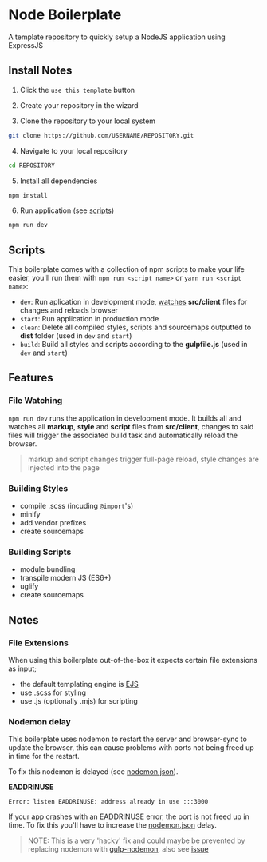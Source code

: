 # Node Boilerplate

A template repository to quickly setup a NodeJS application using ExpressJS

## Install Notes

1. Click the `use this template` button

2. Create your repository in the wizard

3. Clone the repository to your local system

```sh
git clone https://github.com/USERNAME/REPOSITORY.git
```

4. Navigate to your local repository

```sh
cd REPOSITORY
```

5. Install all dependencies

```sh
npm install
```

6. Run application (see [scripts](#scripts))

```sh
npm run dev
```

## Scripts

This boilerplate comes with a collection of npm scripts to make your life easier, you'll run them with `npm run <script name>` or `yarn run <script name>`:

* `dev`: Run aplication in development mode, [watches](#file-watching) **src/client** files for changes and reloads browser
* `start`: Run application in production mode
* `clean`: Delete all compiled styles, scripts and sourcemaps outputted to **dist** folder (used in `dev` and `start`)
* `build`: Build all styles and scripts according to the **gulpfile.js** (used in `dev` and `start`)

## Features

### File Watching

`npm run dev` runs the application in development mode. It builds all and watches all **markup**, **style** and **script** files from **src/client**, changes to said files will trigger the associated build task and automatically reload the browser.

>markup and script changes trigger full-page reload, style changes are injected into the page

### Building Styles

* compile .scss (incuding `@import`'s)
* minify
* add vendor prefixes
* create sourcemaps

### Building Scripts

* module bundling
* transpile modern JS (ES6+)
* uglify
* create sourcemaps

## Notes

### File Extensions

When using this boilerplate out-of-the-box it expects certain file extensions as input;
* the default templating engine is [EJS](https://ejs.co/)
* use [.scss](https://sass-lang.com/) for styling
* use .js (optionally .mjs) for scripting

### Nodemon delay

This boilerplate uses nodemon to restart the server and browser-sync to update the browser, this can cause problems with ports not being freed up in time for the restart.

To fix this nodemon is delayed (see [nodemon.json](https://github.com/WesselSmit/node-boilerplate/blob/master/nodemon.json)).

**EADDRINUSE**

```
Error: listen EADDRINUSE: address already in use :::3000
```

If your app crashes with an EADDRINUSE error, the port is not freed up in time. To fix this you'll have to increase the [nodemon.json](https://github.com/WesselSmit/node-boilerplate/blob/master/nodemon.json) delay.

>NOTE: This is a very 'hacky' fix and could maybe be prevented by replacing nodemon with [gulp-nodemon](https://github.com/JacksonGariety/gulp-nodemon), also see [issue](https://github.com/WesselSmit/node-boilerplate/issues/1)

